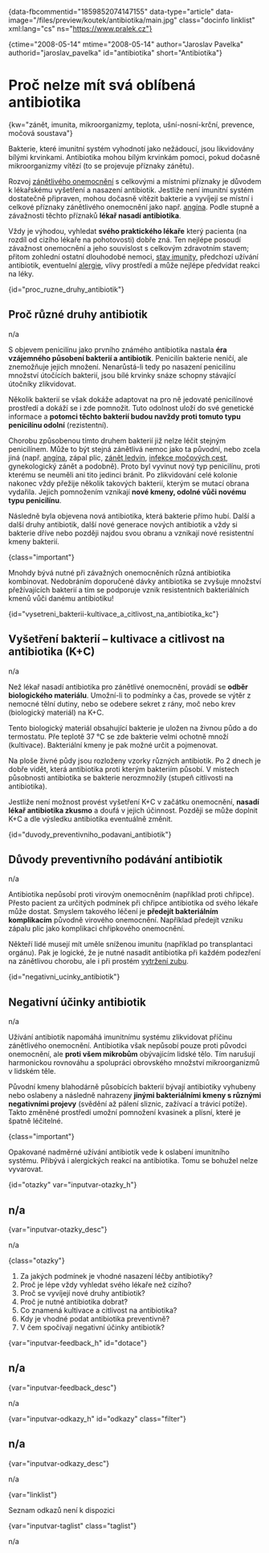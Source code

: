 
{data-fbcommentid="1859852074147155" data-type="article" data-image="/files/preview/koutek/antibiotika/main.jpg" class="docinfo linklist" xml:lang="cs" ns="https://www.pralek.cz"}

{ctime="2008-05-14" mtime="2008-05-14" author="Jaroslav Pavelka" authorid="jaroslav_pavelka" id="antibiotika" short="Antibiotika"}

# Proč nelze mít svá oblíbená antibiotika

<!-- generated attribute kw by user_udpatekw.sh on 2020-04-17, do not edit -->

{kw="zánět, imunita, mikroorganizmy, teplota, ušní-nosní-krční, prevence, močová soustava"}

Bakterie, které imunitní systém vyhodnotí jako nežádoucí, jsou likvidovány bílými krvinkami. Antibiotika mohou bílým krvinkám pomoci, pokud dočasně mikroorganizmy vítězí (to se projevuje příznaky zánětu).

Rozvoj [zánětlivého onemocnění][1] s celkovými a místními příznaky je důvodem k lékařskému vyšetření a nasazení antibiotik. Jestliže není imunitní systém dostatečně připraven, mohou dočasně vítězit bakterie a vyvíjejí se místní i celkové příznaky zánětlivého onemocnění jako např. [angína][2]. Podle stupně a závažnosti těchto příznaků **lékař nasadí antibiotika**.

Vždy je výhodou, vyhledat **svého praktického lékaře** který pacienta (na rozdíl od cizího lékaře na pohotovosti) dobře zná. Ten nejlépe posoudí závažnost onemocnění a jeho souvislost s celkovým zdravotním stavem; přitom zohlední ostatní dlouhodobé nemoci, [stav imunity][3], předchozí užívání antibiotik, eventuelní [alergie][4], vlivy prostředí a může nejlépe předvídat reakci na léky.

{id="proc\_ruzne\_druhy_antibiotik"}

## Proč různé druhy antibiotik

n/a

S objevem penicilínu jako prvního známého antibiotika nastala **éra vzájemného působení bakterií a antibiotik**. Penicilín bakterie neničí, ale znemožňuje jejich množení. Nenarůstá-li tedy po nasazení penicilínu množství útočících bakterií, jsou bílé krvinky snáze schopny stávající útočníky zlikvidovat.

Několik bakterií se však dokáže adaptovat na pro ně jedovaté penicilínové prostředí a dokáží se i zde pomnožit. Tuto odolnost uloží do své genetické informace a **potomci těchto bakterií budou navždy proti tomuto typu penicilínu odolní** (rezistentní).

Chorobu způsobenou tímto druhem bakterií již nelze léčit stejným penicilínem. Může to být stejná zánětlivá nemoc jako ta původní, nebo zcela jiná (např. [angína][2], zápal plic, [zánět ledvin][5], [infekce močových cest][6], gynekologický zánět a podobně). Proto byl vyvinut nový typ penicilínu, proti kterému se neuměli ani tito jedinci bránit. Po zlikvidování celé kolonie nakonec vždy přežije několik takových bakterií, kterým se mutací obrana vydařila. Jejich pomnožením vznikají **nové kmeny, odolné vůči novému typu penicilínu**.

Následně byla objevena nová antibiotika, která bakterie přímo hubí. Další a další druhy antibiotik, další nové generace nových antibiotik a vždy si bakterie dříve nebo později najdou svou obranu a vznikají nové resistentní kmeny bakterií.

{class="important"}

Mnohdy bývá nutné při závažných onemocněních různá antibiotika kombinovat. Nedobráním doporučené dávky antibiotika se zvyšuje množství přežívajících bakterií a tím se podporuje vznik resistentních bakteriálních kmenů vůči danému antibiotiku!

{id="vysetreni\_bakterii-kultivace\_a\_citlivost\_na\_antibiotika\_kc"}

## Vyšetření bakterií – kultivace a citlivost na antibiotika (K+C)

n/a

Než lékař nasadí antibiotika pro zánětlivé onemocnění, provádí se **odběr biologického materiálu**. Umožní-li to podmínky a čas, provede se výtěr z nemocné tělní dutiny, nebo se odebere sekret z rány, moč nebo krev (biologický materiál) na K+C.

Tento biologický materiál obsahující bakterie je uložen na živnou půdo a do termostatu. Pře teplotě 37 °C se zde bakterie velmi ochotně množí (kultivace). Bakteriální kmeny je pak možné určit a pojmenovat.

Na ploše živné půdy jsou rozloženy vzorky různých antibiotik. Po 2 dnech je dobře vidět, která antibiotika proti kterým bakteriím působí. V místech působnosti antibiotika se bakterie nerozmnožily (stupeň citlivosti na antibiotika).

Jestliže není možnost provést vyšetření K+C v začátku onemocnění, **nasadí lékař antibiotika zkusmo** a doufá v jejich účinnost. Později se může doplnit K+C a dle výsledku antibiotika eventuálně změnit.

{id="duvody\_preventivniho\_podavani_antibiotik"}

## Důvody preventivního podávání antibiotik

n/a

Antibiotika nepůsobí proti virovým onemocněním (například proti chřipce). Přesto pacient za určitých podmínek při chřipce antibiotika od svého lékaře může dostat. Smyslem takového léčení je **předejít bakteriálním komplikacím** původně virového onemocnění. Například předejít vzniku zápalu plic jako komplikaci chřipkového onemocnění.

Někteří lidé musejí mít uměle sníženou imunitu (například po transplantaci orgánu). Pak je logické, že je nutné nasadit antibiotika při každém podezření na zánětlivou chorobu, ale i při prostém [vytržení zubu][7].

{id="negativni\_ucinky\_antibiotik"}

## Negativní účinky antibiotik

n/a

Užívání antibiotik napomáhá imunitnímu systému zlikvidovat příčinu zánětlivého onemocnění. Antibiotika však nepůsobí pouze proti původci onemocnění, ale **proti všem mikrobům** obývajícím lidské tělo. Tím narušují harmonickou rovnováhu a spolupráci obrovského množství mikroorganizmů v lidském těle.

Původní kmeny blahodárně působících bakterií bývají antibiotiky vyhubeny nebo oslabeny a následně nahrazeny **jinými bakteriálními kmeny s různými negativními projevy** (svědění až pálení sliznic, zažívací a trávicí potíže). Takto změněné prostředí umožní pomnožení kvasinek a plísní, které je špatně léčitelné.

{class="important"}

Opakované nadměrné užívání antibiotik vede k oslabení imunitního systému. Přibývá i alergických reakcí na antibiotika. Tomu se bohužel nelze vyvarovat.

{id="otazky" var="inputvar-otazky_h"}

## n/a

{var="inputvar-otazky_desc"}

n/a

{class="otazky"}

  1. Za jakých podmínek je vhodné nasazení léčby antibiotiky?
  2. Proč je lépe vždy vyhledat svého lékaře než cizího?
  3. Proč se vyvíjejí nové druhy antibiotik?
  4. Proč je nutné antibiotika dobrat?
  5. Co znamená kultivace a citlivost na antibiotika?
  6. Kdy je vhodné podat antibiotika preventivně?
  7. V čem spočívají negativní účinky antibiotik?

{var="inputvar-feedback_h" id="dotace"}

## n/a

{var="inputvar-feedback_desc"}

n/a

{var="inputvar-odkazy_h" id="odkazy" class="filter"}

## n/a

{var="inputvar-odkazy_desc"}

n/a

{var="linklist"}

Seznam odkazů není k dispozici

{var="inputvar-taglist" class="taglist"}

n/a

 [1]: zanet
 [2]: bolest_v_krku_angina
 [3]: imunita
 [4]: projevy_alergie
 [5]: mocove_kameny
 [6]: zanet_mocoveho_mechyre
 [7]: mikroorganizmy

